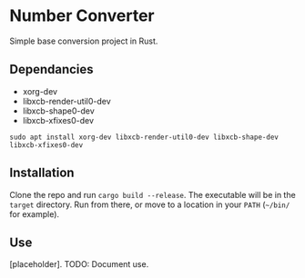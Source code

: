 # Number Converter

Simple base conversion project in Rust.

## Dependancies
- xorg-dev
- libxcb-render-util0-dev
- libxcb-shape0-dev
- libxcb-xfixes0-dev

`sudo apt install xorg-dev libxcb-render-util0-dev libxcb-shape-dev libxcb-xfixes0-dev`

## Installation
Clone the repo and run `cargo build --release`.  The executable will be in the `target` directory.  Run from there, or move to a location in your `PATH` (`~/bin/` for example).

## Use
[placeholder].  TODO: Document use.


